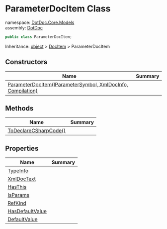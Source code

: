 ﻿# ParameterDocItem Class

namespace: [DotDoc\.Core\.Models](../DotDoc.Core.Models.md)<br />
assembly: [DotDoc](../../DotDoc.md)



```csharp
public class ParameterDocItem;
```

Inheritance: [object](https://docs.microsoft.com/dotnet/api/System.Object) > [DocItem](../../DotDoc/DotDoc.Core.Models/DocItem.md) > ParameterDocItem

## Constructors

| Name | Summary |
|------|---------|
| [ParameterDocItem\(IParameterSymbol, XmlDocInfo, Compilation\)](./ParameterDocItem/$ctor.md) |  |

## Methods

| Name | Summary |
|------|---------|
| [ToDeclareCSharpCode\(\)](./ParameterDocItem/ToDeclareCSharpCode.md) |  |

## Properties

| Name | Summary |
|------|---------|
| [TypeInfo](./ParameterDocItem/TypeInfo.md) |  |
| [XmlDocText](./ParameterDocItem/XmlDocText.md) |  |
| [HasThis](./ParameterDocItem/HasThis.md) |  |
| [IsParams](./ParameterDocItem/IsParams.md) |  |
| [RefKind](./ParameterDocItem/RefKind.md) |  |
| [HasDefaultValue](./ParameterDocItem/HasDefaultValue.md) |  |
| [DefaultValue](./ParameterDocItem/DefaultValue.md) |  |

